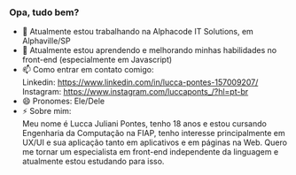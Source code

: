 ### Opa, tudo bem?

- 🔭 Atualmente estou trabalhando na Alphacode IT Solutions, em Alphaville/SP
- 🌱 Atualmente estou aprendendo e melhorando minhas habilidades no front-end (especialmente em Javascript)
- 📫 Como entrar em contato comigo: <br>
    Linkedin: https://www.linkedin.com/in/lucca-pontes-157009207/ <br>
    Instagram: https://www.instagram.com/luccaponts_/?hl=pt-br
- 😄 Pronomes: Ele/Dele
- ⚡ Sobre mim: <br>
    Meu nome é Lucca Juliani Pontes, tenho 18 anos e estou cursando Engenharia da Computação na FIAP, tenho interesse principalmente em UX/UI e sua aplicação tanto em aplicativos e em páginas na Web. Quero me tornar um especialista em front-end independente da linguagem e atualmente estou estudando para isso.
